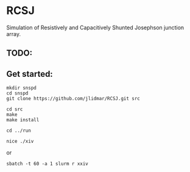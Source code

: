 # RCSJ
Simulation of Resistively and Capacitively Shunted Josephson junction array.

## TODO:

## Get started:

    mkdir snspd
    cd snspd
    git clone https://github.com/jlidmar/RCSJ.git src

    cd src
    make
    make install

    cd ../run

    nice ./xiv

or

    sbatch -t 60 -a 1 slurm r xxiv
